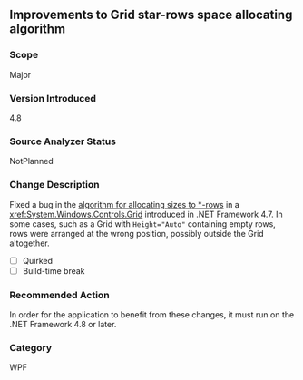 ## Improvements to Grid star-rows space allocating algorithm

### Scope
Major

### Version Introduced
4.8

### Source Analyzer Status
NotPlanned

### Change Description
Fixed a bug in the [algorithm for allocating sizes to *-rows](https://github.com/Microsoft/dotnet/blob/master/Documentation/compatibility/wpf-grid-allocation-of-space-to-star-columns.md) in a <xref:System.Windows.Controls.Grid> introduced in .NET Framework 4.7.  In some cases, such as a Grid with `Height="Auto"` containing empty rows, rows were arranged at the wrong position, possibly outside the Grid altogether.

- [ ] Quirked
- [ ] Build-time break

### Recommended Action
In order for the application to benefit from these changes, it must run on the .NET Framework 4.8 or later.

### Category
WPF

<!--
    ### Original Bug
        590061
-->
